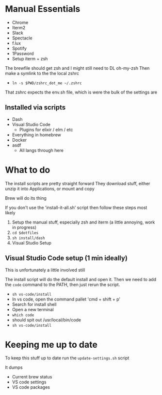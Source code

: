 # Manual Essentials

 * Chrome
 * Iterm2
 * Slack
 * Spectacle
 * f.lux
 * Spotify
 * 1Password
 * Setup iterm + zsh

 The brewfile should get zsh and I might still need to DL oh-my-zsh
 Then make a symlink to the the local zshrc
  * `ln -s $PWD/zshrc_dot_me ~/.zshrc`

That zshrc expects the env.sh file, which is were the bulk of the settings are


## Installed via scripts

* Dash
* Visual Studio Code
  * Plugins for elixir / elm / etc
* Everything in homebrew
* Docker
* asdf
  * All langs through here




# What to do

The install scripts are pretty straight forward
They download stuff, either unzip it into Applications, or mount and copy

Brew will do its thing

If you don't use the 'install-it-all.sh' script then follow these steps most likely


1. Setup the manual stuff, especially zsh and iterm (a little annoying, work in progress)
2. `cd $dotfiles`
3. `sh install/dash`
6. Visual Studio Setup



## Visual Studio Code setup (1 min ideally)

This is unfortunately a little involved still

The install script will do the default install and open it. Then we need to add the `code` command to the PATH, then just rerun the script.

 * `sh vs-code/install`
 * In vs code, open the command pallet 'cmd + shift + p'
  * Search for install shell
 * Open a new terminal
 * `which code`
  * should spit out /usr/local/bin/code
 * `sh vs-code/install`

# Keeping me up to date

To keep this stuff up to date run the `update-settings.sh` script

It dumps
 * Current brew status
 * VS code settings
 * VS code packages
